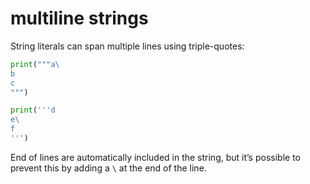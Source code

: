 # multiline strings

String literals can span multiple lines using triple-quotes:

```Python
print("""a\
b
c
""")

print('''d
e\
f
''')
```

End of lines are automatically included in the string, but it’s possible to prevent this by adding a `\` at the end of the line.